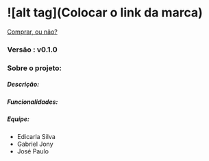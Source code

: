 ![alt tag](Colocar o link da marca)
===========

[Comprar, ou não?](http://link.com/)

### Versão : v0.1.0

### Sobre o projeto: 

##### Descrição: 

##### Funcionalidades: 

##### Equipe: 
- Edicarla Silva
- Gabriel Jony
- José Paulo
